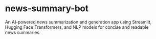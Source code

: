 # news-summary-bot
An AI-powered news summarization and generation app using Streamlit, Hugging Face Transformers, and NLP models for concise and readable news summaries.
